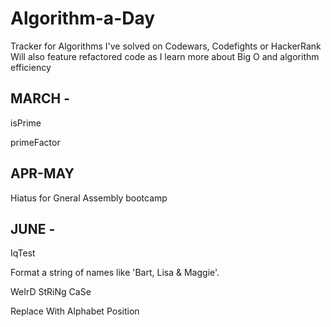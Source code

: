 # Algorithm-a-Day

Tracker for Algorithms I've solved on Codewars, Codefights or HackerRank 
Will also feature refactored code as I learn more about Big O and algorithm efficiency 

## MARCH - 
isPrime

primeFactor 

## APR-MAY
Hiatus for Gneral Assembly bootcamp 

## JUNE - 
IqTest

Format a string of names like 'Bart, Lisa & Maggie'.

WeIrD StRiNg CaSe

Replace With Alphabet Position
